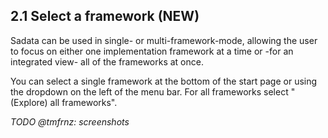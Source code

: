 ## 2.1 Select a framework (NEW)

Sadata can be used in single- or multi-framework-mode, allowing the user to focus on either one implementation framework at a time or -for an integrated view- all of the frameworks at once.

You can select a single framework at the bottom of the start page or using the dropdown on the left of the menu bar. For all frameworks select "(Explore) all frameworks".

_TODO @tmfrnz: screenshots_
